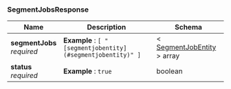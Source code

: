 
<a name="segmentjobsresponse"></a>
### SegmentJobsResponse

|Name|Description|Schema|
|---|---|---|
|**segmentJobs**  <br>*required*|**Example** : `[ "[segmentjobentity](#segmentjobentity)" ]`|< [SegmentJobEntity](SegmentJobEntity.md#segmentjobentity) > array|
|**status**  <br>*required*|**Example** : `true`|boolean|



